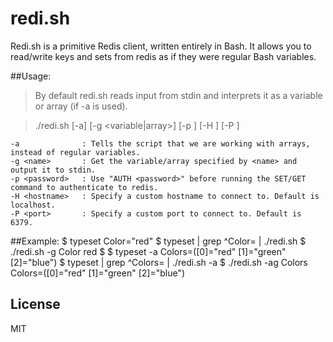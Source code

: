 # redi.sh

Redi.sh is a primitive Redis client, written entirely in Bash. It allows you to read/write keys and sets from redis as if they were regular Bash variables.

##Usage:

>By default redi.sh reads input from stdin and interprets it as a variable or array (if -a is used).

> ./redi.sh [-a] [-g <variable|array>] [-p <password>] [-H <hostname>] [-P <port>]

    -a              : Tells the script that we are working with arrays, instead of regular variables.
    -g <name>       : Get the variable/array specified by <name> and output it to stdin.
    -p <password>   : Use "AUTH <password>" before running the SET/GET command to authenticate to redis.
    -H <hostname>   : Specify a custom hostname to connect to. Default is localhost.
    -P <port>       : Specify a custom port to connect to. Default is 6379.

##Example:
    $ typeset Color="red" 
    $ typeset | grep ^Color= | ./redi.sh 
    $ ./redi.sh -g Color 
    red
    $
    $ typeset -a Colors=([0]="red" [1]="green" [2]="blue")
    $ typeset | grep ^Colors= | ./redi.sh -a
    $ ./redi.sh -ag Colors
    Colors=([0]="red" [1]="green" [2]="blue")
    
License
----

MIT
